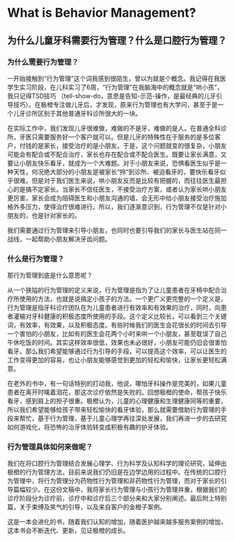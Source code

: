 # What is Behavior Management?
## 为什么儿童牙科需要行为管理？什么是口腔行为管理？

### 为什么需要行为管理？
一开始接触到“行为管理”这个词我感到很陌生，曾以为就是个概念。我记得在我医学生实习阶段，在儿科实习了6周，“行为管理”在我脑海中的概念就是“哄小孩”，我只记得TSD技巧 （tell-show-do，意思是告知-示范-操作，是最经典的儿牙引导技巧）。在极橙专注做儿牙后，才发现，原来行为管理也有大学问，甚至于是一个儿牙诊所区别于其他普通牙科诊所很大的一块。

在实际工作中，我们发现儿牙很难做，难做的不是牙，难做的是人。在普通全科诊所，牙医只需要服务好一个客户就可以。但是儿牙的特殊性在于服务的是多位客户，付钱的是家长，接受治疗的是小朋友。于是，这个问题就变的很复杂，小朋友可能会有配合或不配合治疗，家长也存在配合或不配合医生。既要让家长满意，又要让小朋友快乐看牙，就成为一个大难题。对于小朋友来说，恐惧看医生似乎是一种天性，何况绝大部分的小朋友是被家长“拎”到诊所、被迫看牙的，要快乐看牙似乎很难。但是对于我们医生来说，哄小朋友反而是比较有把握的，而往往医生最担心的是搞不定家长。当家长不信任医生，不接受治疗方案，或者认为家长哄小朋友更厉害，家长会成为阻碍医生和小朋友沟通的墙，会无形中给小朋友接受治疗施加格外多压力，使得治疗很难进行。所以，我们逐渐意识到，行为管理不仅是针对小朋友的，也是针对家长的。

我们需要通过行为管理来引导小朋友，也同时也要引导我们的家长与医生站在同一战线，一起帮助小朋友解决牙齿问题。

### 什么是行为管理？
那行为管理到底是什么意思呢？

从一个狭隘的行为管理的定义来说，行为管理是指为了让儿童患者在牙椅中配合治疗所使用的方法，也就是说搞定小孩子的方法。一个更广义更完整的一个定义是，行为管理是指牙科诊疗团队在为儿童患者进行有效率和有效果的治疗，同时，向患者灌输对牙科健康的积极态度所使用的手段。这个定义比较长，可以看到三个关键词，有效率，有效果，以及积极态度。有些时候我们的医生会花很长的时间去引导一个害怕的小朋友，比如有的医生会花两个小时来哄一个小朋友，甚至耽误了自己午休吃饭的时间。其实这样效率很低，效果也未必很好，小朋友可能仍旧会很害怕看牙。那么我们希望能够通过行为引导的手段，可以提高这个效率，可以让医生的工作变得更加的容易，也让小朋友能够感觉到更加的轻松和愉快，让家长更轻松满意。

在老外的书中，有一句话特别的打动我，他说，哪怕牙科操作是完美的，如果儿童患者在离开时噙着泪花，那这次诊疗依然是失败的。回想极橙的使命，帮孩子快乐看牙，感到肩上的担子很重。极橙认为，儿童的心理健康和生理健康同等的重要，所以我们希望能够给孩子带来轻松愉快的看牙体验，那么就需要借助行为管理的手段来帮忙，基于行为管理，基于儿童心理学再往深处发展，我们再进一步的去研究如何游戏化，将恐怖的治牙体验转变成积极有趣的护牙体验。

### 行为管理具体如何来做呢？
我们在将口腔行为管理结合发展心理学、行为科学及认知科学的理论研究，延伸出极橙的行为管理方法，目前来说我们仍旧是在边学边用的过程中。在传统的口腔行为管理中，将行为管理分为药物性行为管理和非药物性行为管理，而对于家长的引导篇幅较少。在这份文稿中，我将家长行为管理与小孩行为管理并重，根据我们的诊疗阶段分为诊疗前，诊疗中和诊疗后三个部分来和大家分别阐述。最后附上特别篇，关于束缚及笑气的引导，以及来自客户的金橙子案例。

这是一本会进化的书，随着我们认知的增加，随着医护越来越多服务案例的增加，这本书会不断迭代、更新，见证极橙的成长。


